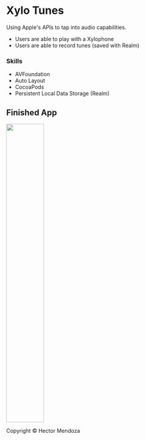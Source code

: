 # Xylo Tunes
Using Apple's APIs to tap into audio capabilities.

- Users are able to play with a Xylophone
- Users are able to record tunes (saved with Realm)

### Skills
* AVFoundation
* Auto Layout
* CocoaPods
* Persistent Local Data Storage (Realm)

## Finished App
<img src="yourgif.gif" width="100" height="790">

Copyright © Hector Mendoza
